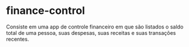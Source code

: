 # finance-control
Consiste em uma app de controle financeiro em que são listados o saldo total de uma pessoa, suas despesas, suas receitas e suas transações recentes.
